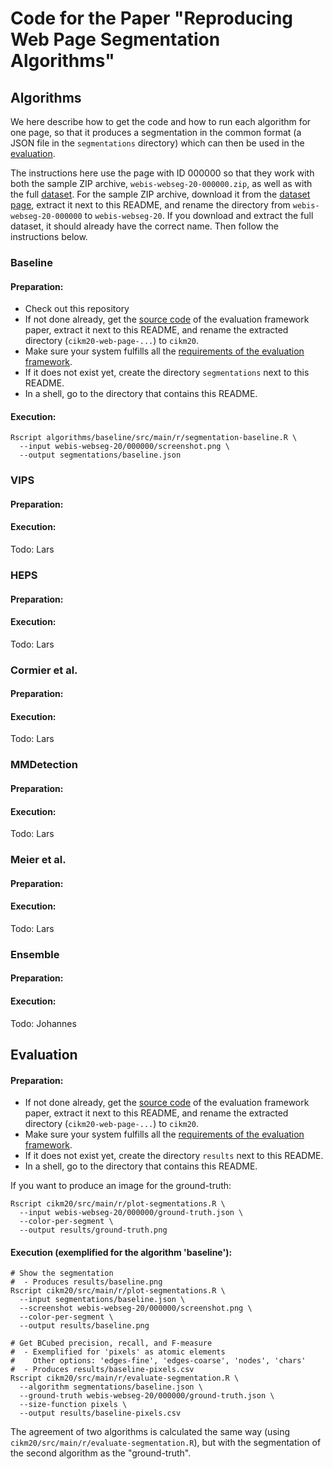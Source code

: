 # Code for the Paper "Reproducing Web Page Segmentation Algorithms"

## Algorithms
We here describe how to get the code and how to run each algorithm for one page, so that it produces a segmentation in the common format (a JSON file in the `segmentations` directory) which can then be used in the [evaluation](#evaluation).

The instructions here use the page with ID 000000 so that they work with both the sample ZIP archive, `webis-webseg-20-000000.zip`, as well as with the full [dataset](https://doi.org/10.5281/zenodo.3354902). For the sample ZIP archive, download it from the [dataset page](https://doi.org/10.5281/zenodo.3354902), extract it next to this README, and rename the directory from `webis-webseg-20-000000` to `webis-webseg-20`. If you download and extract the full dataset, it should already have the correct name. Then follow the instructions below.


### Baseline
#### Preparation:
  - Check out this repository
  - If not done already, get the [source code](https://github.com/webis-de/cikm20-web-page-segmentation-revisited-evaluation-framework-and-dataset/archive/master.zip) of the evaluation framework paper, extract it next to this README, and rename the extracted directory (`cikm20-web-page-...`) to `cikm20`.
  - Make sure your system fulfills all the [requirements of the evaluation framework](https://github.com/webis-de/cikm20-web-page-segmentation-revisited-evaluation-framework-and-dataset/tree/235bb0b1b673da351e267b3966da811021c20e63#requirements).
  - If it does not exist yet, create the directory `segmentations` next to this README.
  - In a shell, go to the directory that contains this README.

#### Execution:
```
Rscript algorithms/baseline/src/main/r/segmentation-baseline.R \
  --input webis-webseg-20/000000/screenshot.png \
  --output segmentations/baseline.json
```

### VIPS
#### Preparation:
#### Execution:
Todo: Lars

### HEPS
#### Preparation:
#### Execution:
Todo: Lars

### Cormier et al.
#### Preparation:
#### Execution:
Todo: Lars

### MMDetection
#### Preparation:
#### Execution:
Todo: Lars

### Meier et al.
#### Preparation:
#### Execution:
Todo: Lars

### Ensemble
#### Preparation:
#### Execution:
Todo: Johannes


## Evaluation
#### Preparation:
  - If not done already, get the [source code](https://github.com/webis-de/cikm20-web-page-segmentation-revisited-evaluation-framework-and-dataset/archive/master.zip) of the evaluation framework paper, extract it next to this README, and rename the extracted directory (`cikm20-web-page-...`) to `cikm20`.
  - Make sure your system fulfills all the [requirements of the evaluation framework](https://github.com/webis-de/cikm20-web-page-segmentation-revisited-evaluation-framework-and-dataset/tree/235bb0b1b673da351e267b3966da811021c20e63#requirements).
  - If it does not exist yet, create the directory `results` next to this README.
  - In a shell, go to the directory that contains this README.

If you want to produce an image for the ground-truth:
```
Rscript cikm20/src/main/r/plot-segmentations.R \
  --input webis-webseg-20/000000/ground-truth.json \
  --color-per-segment \
  --output results/ground-truth.png
```

#### Execution (exemplified for the algorithm 'baseline'):
```
# Show the segmentation
#  - Produces results/baseline.png
Rscript cikm20/src/main/r/plot-segmentations.R \
  --input segmentations/baseline.json \
  --screenshot webis-webseg-20/000000/screenshot.png \
  --color-per-segment \
  --output results/baseline.png

# Get BCubed precision, recall, and F-measure
#  - Exemplified for 'pixels' as atomic elements
#    Other options: 'edges-fine', 'edges-coarse', 'nodes', 'chars'
#  - Produces results/baseline-pixels.csv
Rscript cikm20/src/main/r/evaluate-segmentation.R \
  --algorithm segmentations/baseline.json \
  --ground-truth webis-webseg-20/000000/ground-truth.json \
  --size-function pixels \
  --output results/baseline-pixels.csv
```

The agreement of two algorithms is calculated the same way (using `cikm20/src/main/r/evaluate-segmentation.R`), but with the segmentation of the second algorithm as the "ground-truth".


